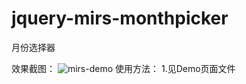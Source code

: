# jquery-mirs-monthpicker
月份选择器

效果截图：
![mirs-demo](http://st.5vcdn.com/mirs-use/mirs-monthpicker-demo.png)
使用方法：
    1.见Demo页面文件

